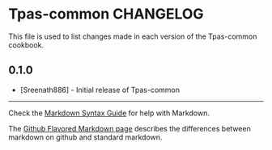Tpas-common CHANGELOG
=====================

This file is used to list changes made in each version of the Tpas-common cookbook.

0.1.0
-----
- [Sreenath886] - Initial release of Tpas-common

- - -
Check the [Markdown Syntax Guide](http://daringfireball.net/projects/markdown/syntax) for help with Markdown.

The [Github Flavored Markdown page](http://github.github.com/github-flavored-markdown/) describes the differences between markdown on github and standard markdown.
